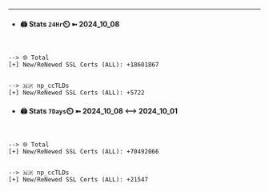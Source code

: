

---
- #### 🖨️ **Stats** `24Hr`⏲️ ➼ 2024_10_08
```console


--> 🌐 Total
[+] New/ReNewed SSL Certs (ALL): +18601867


--> 🇳🇵 np_ccTLDs
[+] New/ReNewed SSL Certs (ALL): +5722

```

- #### 🖨️ **Stats** `7Days`⏲️ ➼ 2024_10_08 <--> 2024_10_01
```console


--> 🌐 Total
[+] New/ReNewed SSL Certs (ALL): +70492066


--> 🇳🇵 np_ccTLDs
[+] New/ReNewed SSL Certs (ALL): +21547

```

